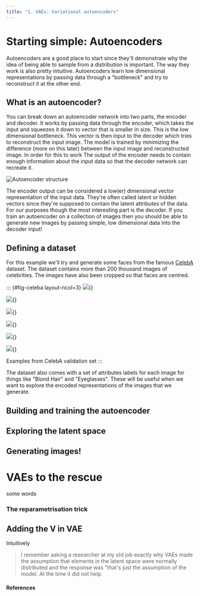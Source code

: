 ```yaml
---
title: "1. VAEs: Variational autoencoders"
---
```


# Starting simple: Autoencoders

Autoencoders are a good place to start since they'll demonstrate why the idea of being able to sample from a distribution is important. The way they work is also pretty intuitive. Autoencoders learn low dimensional representations by passing data through a "bottleneck" and try to reconstruct it at the other end. 


## What is an autoencoder?

You can break down an autoencoder network into two parts, the encoder and decoder. 
It works by passing data through the encoder, which takes the input and squeezes it down to vector that is smaller in size. This is the low dimensional bottleneck. This vector is then input to the decoder which tries to reconstruct the input image. The model is trained by minimizing the difference (more on this later) between the input image and reconstructed image. In order for this to work The output of the encoder needs to contain enough information about the input data so that the decoder network can recreate it.

![Autoencoder structure](images/autoencoder_structure.png)

The encoder output can be considered a low(er) dimensional vector representation of the input data. They're often called latent or hidden vectors since they're supposed to contain the latent attributes of the data. For our purposes though the most interesting part is the decoder. If you train an autoencoder on a collection of images then you should be able to generate new images by passing simple, low dimensional data into the decoder input!

## Defining a dataset

For this example we'll try and generate some faces from the famous [CelebA](https://mmlab.ie.cuhk.edu.hk/projects/CelebA.html) dataset. The dataset contains more than 200 thousand images of celebrities. The images have also been cropped so that faces are centred.

::: {#fig-celeba layout-ncol=3}
![](images/celebA_val_set_23.png){}

![](images/celebA_val_set_123.png){}

![](images/celebA_val_set_453.png){}

![](images/celebA_val_set_623.png){}

![](images/celebA_val_set_645.png){}

![](images/celebA_val_set_2645.png){}

Examples from CelebA validation set
:::

The dataset also comes with a set of attributes labels for each image for things like "Blond Hair" and "Eyeglasses". These will be useful when we want to explore the encoded representations of the images that we generate. 


## Building and training the autoencoder

## Exploring the latent space

## Generating images!


# VAEs to the rescue

some words 

### The reparametrisation trick

## Adding the V in VAE





Intuitively 


> I remember asking a researcher at my old job exactly why VAEs made the assumption that elements in the latent space were normally distributed and the response was "that's just the assumption of the model. At the time it did not help.


#### References


